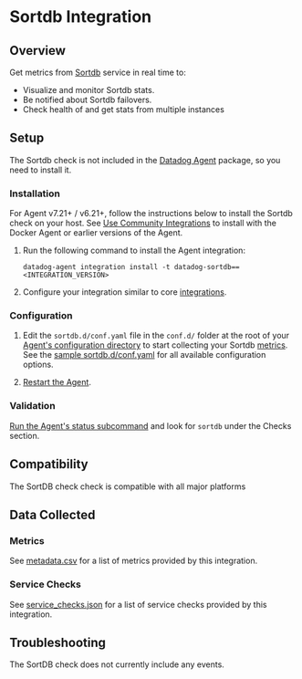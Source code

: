 # Sortdb Integration

## Overview

Get metrics from [Sortdb][1] service in real time to:

- Visualize and monitor Sortdb stats.
- Be notified about Sortdb failovers.
- Check health of and get stats from multiple instances

## Setup

The Sortdb check is not included in the [Datadog Agent][2] package, so you need to install it.

### Installation

For Agent v7.21+ / v6.21+, follow the instructions below to install the Sortdb check on your host. See [Use Community Integrations][3] to install with the Docker Agent or earlier versions of the Agent.

1. Run the following command to install the Agent integration:

   ```shell
   datadog-agent integration install -t datadog-sortdb==<INTEGRATION_VERSION>
   ```

2. Configure your integration similar to core [integrations][4].

### Configuration

1. Edit the `sortdb.d/conf.yaml` file in the `conf.d/` folder at the root of your [Agent's configuration directory][7] to start collecting your Sortdb [metrics](#metric-collection). See the [sample sortdb.d/conf.yaml][8] for all available configuration options.

2. [Restart the Agent][9].

### Validation

[Run the Agent's status subcommand][10] and look for `sortdb` under the Checks section.

## Compatibility

The SortDB check check is compatible with all major platforms

## Data Collected

### Metrics

See [metadata.csv][11] for a list of metrics provided by this integration.

### Service Checks

See [service_checks.json][12] for a list of service checks provided by this integration.

## Troubleshooting

The SortDB check does not currently include any events.


[1]: https://github.com/jehiah/sortdb
[2]: https://app.datadoghq.com/account/settings#agent
[3]: https://docs.datadoghq.com/agent/guide/use-community-integrations/
[4]: https://docs.datadoghq.com/getting_started/integrations/
[7]: https://docs.datadoghq.com/agent/faq/agent-configuration-files/#agent-configuration-directory
[8]: https://github.com/DataDog/integrations-extras/blob/master/sortdb/datadog_checks/sortdb/data/conf.yaml.example
[9]: https://docs.datadoghq.com/agent/faq/agent-commands/#start-stop-restart-the-agent
[10]: https://docs.datadoghq.com/agent/guide/agent-commands/#service-status
[11]: https://github.com/DataDog/integrations-extras/blob/master/sortdb/metadata.csv
[12]: https://github.com/DataDog/integrations-extras/blob/master/sortdb/assets/service_checks.json

